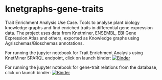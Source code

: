 # knetgraphs-gene-traits
Trait Enrichment Analysis Use Case. Tools to analyse plant biology knowledge graphs and find enriched traits in differential gene expression data. The project uses data from Knetminer, ENSEMBL, EBI Gene Expression Atlas and others, exported as Knowledge graphs using Agrischemas/Bioschemas annotations. 


For running the jupyter notebook for Trait Enrichment Analysis using KnetMiner SPARQL endpoint, click on launch binder:
[![Binder](https://mybinder.org/badge_logo.svg)](https://mybinder.org/v2/gh/Rothamsted/knetgraphs-gene-traits/main?labpath=interactive_jupyter_notebook%2FKnetMiner_SPARQL_TEA.ipynb)

For running the jupyter notebook for gene-trait relations from the database, click on launch binder:
[![Binder](https://mybinder.org/badge_logo.svg)](https://mybinder.org/v2/gh/Rothamsted/knetgraphs-gene-traits/main?labpath=interactive_jupyter_notebook%2FGeneTrait_database_relations.ipynb)

